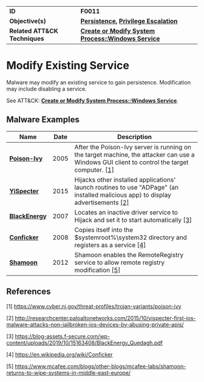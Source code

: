 
<table>
<tr>
<td><b>ID</b></td>
<td><b>F0011</b></td>
</tr>
<tr>
<td><b>Objective(s)</b></td>
<td><b><a href="../persistence">Persistence</a>, <a href="../privilege-escalation">Privilege Escalation</a></b></td>
</tr>
<tr>
<td><b>Related ATT&CK Techniques</b></td>
<td><b><a href="https://attack.mitre.org/techniques/T1543/003/">Create or Modify System Process::Windows Service</a></b></td>
</tr>
</table>


Modify Existing Service
=======================
Malware may modify an existing service to gain persistence. Modification may include disabling a service.

See ATT&CK: [**Create or Modify System Process::Windows Service**](https://attack.mitre.org/techniques/T1543/003/).

Malware Examples
----------------
|Name|Date|Description|
|---|---|---|
|[**Poison-Ivy**](../xample-malware/poison-ivy.md)|2005|After the Poison-Ivy server is running on the target machine, the attacker can use a Windows GUI client to control the target computer. [[1]](#1)|
|[**YiSpecter**](../xample-malware/yispecter.md)|2015|Hijacks other installed applications' launch routines to use "ADPage" (an installed malicious app) to display advertisements  [[2]](#2)|
|[**BlackEnergy**](../xample-malware/blackenergy.md)|2007|Locates an inactive driver service to Hijack and set it to start automatically [[3]](#3)|
|[**Conficker**](../xample-malware/conficker.md)|2008|Copies itself into the $systemroot%\system32 directory and registers as a service  [[4]](#4)|
|[**Shamoon**](../xample-malware/shamoon.md)|2012|Shamoon enables the RemoteRegistry service to allow remote registry modification [[5]](#5)|

References
----------
<a name="1">[1]</a> https://www.cyber.nj.gov/threat-profiles/trojan-variants/poison-ivy

<a name="2">[2]</a> http://researchcenter.paloaltonetworks.com/2015/10/yispecter-first-ios-malware-attacks-non-jailbroken-ios-devices-by-abusing-private-apis/

<a name="3">[3]</a> https://blog-assets.f-secure.com/wp-content/uploads/2019/10/15163408/BlackEnergy_Quedagh.pdf

<a name="4">[4]</a> https://en.wikipedia.org/wiki/Conficker

<a name="5">[5]</a> https://www.mcafee.com/blogs/other-blogs/mcafee-labs/shamoon-returns-to-wipe-systems-in-middle-east-europe/
